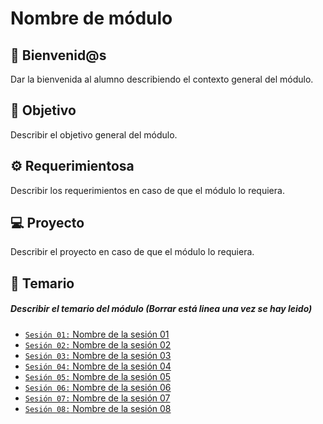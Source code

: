 # Nombre de módulo

## :wave: Bienvenid@s

Dar la bienvenida al alumno describiendo el contexto general del módulo.

## :dart: Objetivo

Describir el objetivo general del módulo.

## :gear: Requerimientosa

Describir los requerimientos en caso de que el módulo lo requiera.

## 💻 Proyecto

Describir el proyecto en caso de que el módulo lo requiera.

## :bookmark_tabs: Temario

##### Describir el temario del módulo (Borrar está linea una vez se hay leido)

- [`Sesión 01:` Nombre de la sesión 01]()
- [`Sesión 02:` Nombre de la sesión 02]()
- [`Sesión 03:` Nombre de la sesión 03]()
- [`Sesión 04:` Nombre de la sesión 04]()
- [`Sesión 05:` Nombre de la sesión 05]()
- [`Sesión 06:` Nombre de la sesión 06]()
- [`Sesión 07:` Nombre de la sesión 07]()
- [`Sesión 08:` Nombre de la sesión 08]()
